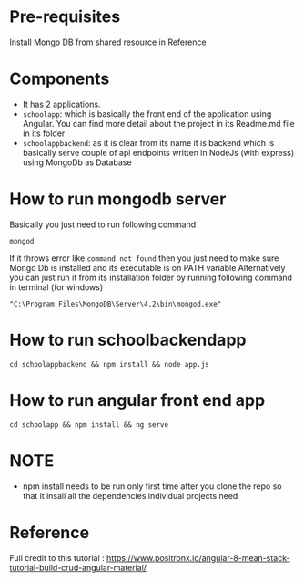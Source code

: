 # Pre-requisites
Install Mongo DB from shared resource in Reference
# Components
* It has 2 applications.
* `schoolapp`: which is basically the front end of the application using Angular. You can find more detail about the project in its Readme.md file in its folder
* `schoolappbackend`: as it is clear from its name it is backend which is basically serve couple of api endpoints written in NodeJs (with express) using MongoDb as Database
# How to run mongodb server
Basically you just need to run following command
```
mongod
```
If it throws error like `command not found` then you just need to make sure Mongo Db is installed and its executable is on PATH variable
Alternatively you can just run it from its installation folder by running following command in terminal (for windows)
```
"C:\Program Files\MongoDB\Server\4.2\bin\mongod.exe"
```
# How to run schoolbackendapp
```
cd schoolappbackend && npm install && node app.js
```
# How to run angular front end app
```
cd schoolapp && npm install && ng serve
```
# NOTE
* npm install needs to be run only first time after you clone the repo so that it insall all the dependencies individual projects need
# Reference
Full credit to this tutorial : https://www.positronx.io/angular-8-mean-stack-tutorial-build-crud-angular-material/